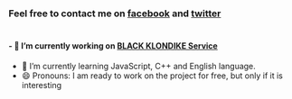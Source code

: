 

### Feel free to contact me on [facebook]( https://www.facebook.com/vadim.chorny.31/"Press") and [twitter]( https://twitter.com/Vadim50983713 "Press")
#                               #

#### - 🔭 I’m currently working on [BLACK KLONDIKE Service]( http://vadimchorrny.github.io/ "Press")

- 🌱 I’m currently learning JavaScript, C++ and English language.
- 😄 Pronouns: I am ready to work on the project for free, but only if it is interesting


 
